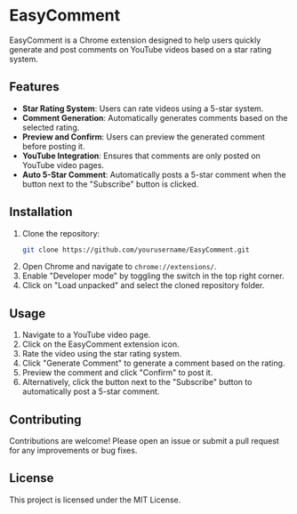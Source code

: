 # EasyComment

EasyComment is a Chrome extension designed to help users quickly generate and post comments on YouTube videos based on a star rating system. 

## Features

- **Star Rating System**: Users can rate videos using a 5-star system.
- **Comment Generation**: Automatically generates comments based on the selected rating.
- **Preview and Confirm**: Users can preview the generated comment before posting it.
- **YouTube Integration**: Ensures that comments are only posted on YouTube video pages.
- **Auto 5-Star Comment**: Automatically posts a 5-star comment when the button next to the "Subscribe" button is clicked.

## Installation

1. Clone the repository:
    ```bash
    git clone https://github.com/yourusername/EasyComment.git
    ```
2. Open Chrome and navigate to `chrome://extensions/`.
3. Enable "Developer mode" by toggling the switch in the top right corner.
4. Click on "Load unpacked" and select the cloned repository folder.

## Usage

1. Navigate to a YouTube video page.
2. Click on the EasyComment extension icon.
3. Rate the video using the star rating system.
4. Click "Generate Comment" to generate a comment based on the rating.
5. Preview the comment and click "Confirm" to post it.
6. Alternatively, click the button next to the "Subscribe" button to automatically post a 5-star comment.

## Contributing

Contributions are welcome! Please open an issue or submit a pull request for any improvements or bug fixes.

## License

This project is licensed under the MIT License.
